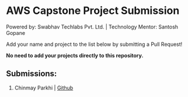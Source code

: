 # AWS Capstone Project Submission

Powered by: Swabhav Techlabs Pvt. Ltd. | Technology Mentor: Santosh Gopane


Add your name and project to the list below by submitting a Pull Request!

**No need to add your projects directly to this repository.**

## Submissions:

1. Chinmay Parkhi | [Github](https://github.com/cparkhi16/Swabhav-Training/tree/main/awsLambda/user-api)
